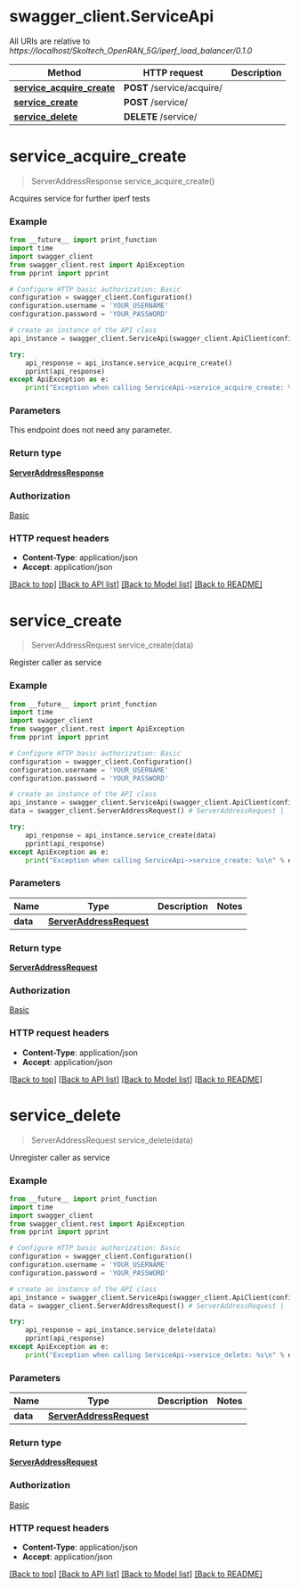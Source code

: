 # swagger_client.ServiceApi

All URIs are relative to *https://localhost/Skoltech_OpenRAN_5G/iperf_load_balancer/0.1.0*

Method | HTTP request | Description
------------- | ------------- | -------------
[**service_acquire_create**](ServiceApi.md#service_acquire_create) | **POST** /service/acquire/ | 
[**service_create**](ServiceApi.md#service_create) | **POST** /service/ | 
[**service_delete**](ServiceApi.md#service_delete) | **DELETE** /service/ | 


# **service_acquire_create**
> ServerAddressResponse service_acquire_create()



Acquires service for further iperf tests

### Example
```python
from __future__ import print_function
import time
import swagger_client
from swagger_client.rest import ApiException
from pprint import pprint

# Configure HTTP basic authorization: Basic
configuration = swagger_client.Configuration()
configuration.username = 'YOUR_USERNAME'
configuration.password = 'YOUR_PASSWORD'

# create an instance of the API class
api_instance = swagger_client.ServiceApi(swagger_client.ApiClient(configuration))

try:
    api_response = api_instance.service_acquire_create()
    pprint(api_response)
except ApiException as e:
    print("Exception when calling ServiceApi->service_acquire_create: %s\n" % e)
```

### Parameters
This endpoint does not need any parameter.

### Return type

[**ServerAddressResponse**](ServerAddressResponse.md)

### Authorization

[Basic](../README.md#Basic)

### HTTP request headers

 - **Content-Type**: application/json
 - **Accept**: application/json

[[Back to top]](#) [[Back to API list]](../README.md#documentation-for-api-endpoints) [[Back to Model list]](../README.md#documentation-for-models) [[Back to README]](../README.md)

# **service_create**
> ServerAddressRequest service_create(data)



Register caller as service

### Example
```python
from __future__ import print_function
import time
import swagger_client
from swagger_client.rest import ApiException
from pprint import pprint

# Configure HTTP basic authorization: Basic
configuration = swagger_client.Configuration()
configuration.username = 'YOUR_USERNAME'
configuration.password = 'YOUR_PASSWORD'

# create an instance of the API class
api_instance = swagger_client.ServiceApi(swagger_client.ApiClient(configuration))
data = swagger_client.ServerAddressRequest() # ServerAddressRequest | 

try:
    api_response = api_instance.service_create(data)
    pprint(api_response)
except ApiException as e:
    print("Exception when calling ServiceApi->service_create: %s\n" % e)
```

### Parameters

Name | Type | Description  | Notes
------------- | ------------- | ------------- | -------------
 **data** | [**ServerAddressRequest**](ServerAddressRequest.md)|  | 

### Return type

[**ServerAddressRequest**](ServerAddressRequest.md)

### Authorization

[Basic](../README.md#Basic)

### HTTP request headers

 - **Content-Type**: application/json
 - **Accept**: application/json

[[Back to top]](#) [[Back to API list]](../README.md#documentation-for-api-endpoints) [[Back to Model list]](../README.md#documentation-for-models) [[Back to README]](../README.md)

# **service_delete**
> ServerAddressRequest service_delete(data)



Unregister caller as service

### Example
```python
from __future__ import print_function
import time
import swagger_client
from swagger_client.rest import ApiException
from pprint import pprint

# Configure HTTP basic authorization: Basic
configuration = swagger_client.Configuration()
configuration.username = 'YOUR_USERNAME'
configuration.password = 'YOUR_PASSWORD'

# create an instance of the API class
api_instance = swagger_client.ServiceApi(swagger_client.ApiClient(configuration))
data = swagger_client.ServerAddressRequest() # ServerAddressRequest | 

try:
    api_response = api_instance.service_delete(data)
    pprint(api_response)
except ApiException as e:
    print("Exception when calling ServiceApi->service_delete: %s\n" % e)
```

### Parameters

Name | Type | Description  | Notes
------------- | ------------- | ------------- | -------------
 **data** | [**ServerAddressRequest**](ServerAddressRequest.md)|  | 

### Return type

[**ServerAddressRequest**](ServerAddressRequest.md)

### Authorization

[Basic](../README.md#Basic)

### HTTP request headers

 - **Content-Type**: application/json
 - **Accept**: application/json

[[Back to top]](#) [[Back to API list]](../README.md#documentation-for-api-endpoints) [[Back to Model list]](../README.md#documentation-for-models) [[Back to README]](../README.md)

